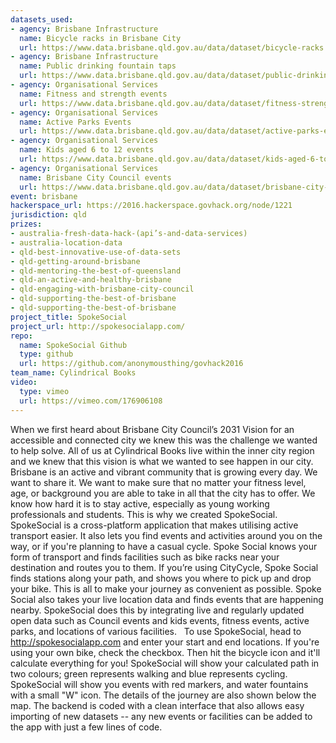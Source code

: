 ```yaml
---
datasets_used:
- agency: Brisbane Infrastructure
  name: Bicycle racks in Brisbane City
  url: https://www.data.brisbane.qld.gov.au/data/dataset/bicycle-racks
- agency: Brisbane Infrastructure
  name: Public drinking fountain taps
  url: https://www.data.brisbane.qld.gov.au/data/dataset/public-drinking-fountain-taps
- agency: Organisational Services
  name: Fitness and strength events
  url: https://www.data.brisbane.qld.gov.au/data/dataset/fitness-strength-events
- agency: Organisational Services
  name: Active Parks Events
  url: https://www.data.brisbane.qld.gov.au/data/dataset/active-parks-events
- agency: Organisational Services
  name: Kids aged 6 to 12 events
  url: https://www.data.brisbane.qld.gov.au/data/dataset/kids-aged-6-to-12-events
- agency: Organisational Services
  name: Brisbane City Council events
  url: https://www.data.brisbane.qld.gov.au/data/dataset/brisbane-city-council-events
event: brisbane
hackerspace_url: https://2016.hackerspace.govhack.org/node/1221
jurisdiction: qld
prizes:
- australia-fresh-data-hack-(api’s-and-data-services)
- australia-location-data
- qld-best-innovative-use-of-data-sets
- qld-getting-around-brisbane
- qld-mentoring-the-best-of-queensland
- qld-an-active-and-healthy-brisbane
- qld-engaging-with-brisbane-city-council
- qld-supporting-the-best-of-brisbane
- qld-supporting-the-best-of-brisbane
project_title: SpokeSocial
project_url: http://spokesocialapp.com/
repo:
  name: SpokeSocial Github
  type: github
  url: https://github.com/anonymousthing/govhack2016
team_name: Cylindrical Books
video:
  type: vimeo
  url: https://vimeo.com/176906108
---
```


When we first heard about Brisbane City Council’s 2031 Vision for an accessible and connected city we knew this was the challenge we wanted to help solve. All of us at Cylindrical Books live within the inner city region and we knew that this vision is what we wanted to see happen in our city. 
Brisbane is an active and vibrant community that is growing every day. We want to share it. We want to make sure that no matter your fitness level, age, or background you are able to take in all that the city has to offer.
We know how hard it is to stay active, especially as young working professionals and students. This is why we created SpokeSocial. SpokeSocial is a cross-platform application that makes utilising active transport easier. It also lets you find events and activities around you on the way, or if you're planning to have a casual cycle. 
Spoke Social knows your form of transport and finds facilities such as bike racks near your destination and routes you to them. If you’re using CityCycle, Spoke Social finds stations along your path, and shows you where to pick up and drop your bike. This is all to make your journey as convenient as possible. Spoke Social also takes your live location data and finds events that are happening nearby.
SpokeSocial does this by integrating live and regularly updated open data such as Council events and kids events, fitness events, active parks, and locations of various facilities.
 
​​​​​​​To use SpokeSocial, head to http://spokesocialapp.com and enter your start and end locations. If you're using your own bike, check the checkbox. Then hit the bicycle icon and it'll calculate everything for you!
SpokeSocial will show your calculated path in two colours; green represents walking and blue represents cycling. SpokeSocial will show you events with red markers, and water fountains with a small "W" icon. The details of the journey are also shown below the map.
The backend is coded with a clean interface that also allows easy importing of new datasets -- any new events or facilities can be added to the app with just a few lines of code.